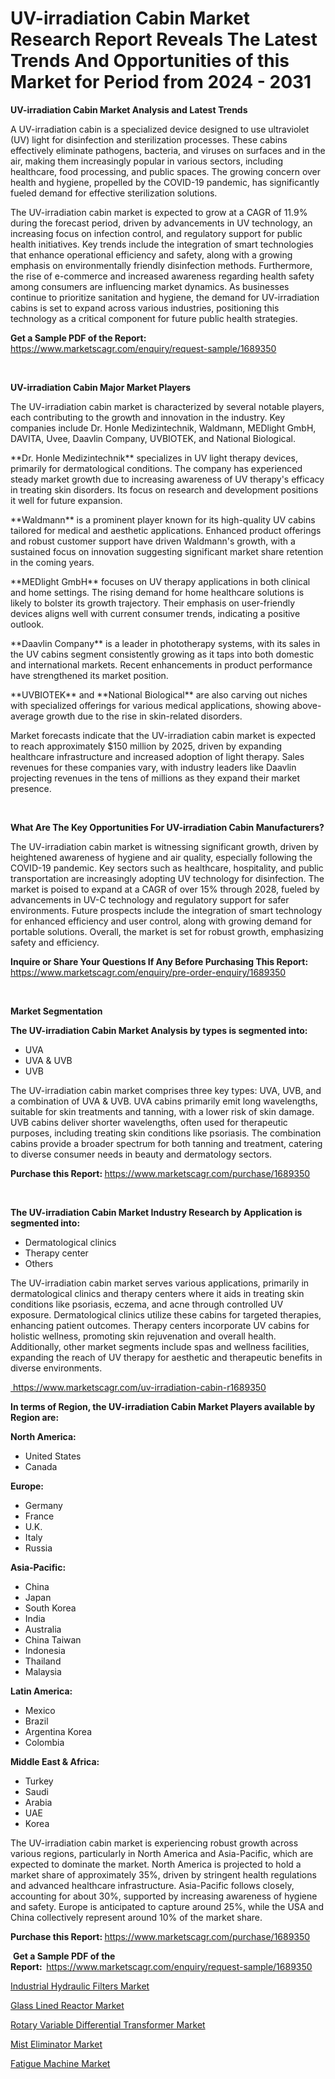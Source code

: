 <p><h1>UV-irradiation Cabin Market Research Report Reveals The Latest Trends And Opportunities of this Market for Period from 2024 - 2031</h1></p><p><strong>UV-irradiation Cabin Market Analysis and Latest Trends</strong></p>
<p><p>A UV-irradiation cabin is a specialized device designed to use ultraviolet (UV) light for disinfection and sterilization processes. These cabins effectively eliminate pathogens, bacteria, and viruses on surfaces and in the air, making them increasingly popular in various sectors, including healthcare, food processing, and public spaces. The growing concern over health and hygiene, propelled by the COVID-19 pandemic, has significantly fueled demand for effective sterilization solutions.</p><p>The UV-irradiation cabin market is expected to grow at a CAGR of 11.9% during the forecast period, driven by advancements in UV technology, an increasing focus on infection control, and regulatory support for public health initiatives. Key trends include the integration of smart technologies that enhance operational efficiency and safety, along with a growing emphasis on environmentally friendly disinfection methods. Furthermore, the rise of e-commerce and increased awareness regarding health safety among consumers are influencing market dynamics. As businesses continue to prioritize sanitation and hygiene, the demand for UV-irradiation cabins is set to expand across various industries, positioning this technology as a critical component for future public health strategies.</p></p>
<p><strong>Get a Sample PDF of the Report:&nbsp;</strong> <a href="https://www.marketscagr.com/enquiry/request-sample/1689350?utm_campaign=1529&utm_medium=2&utm_source=Github&utm_content=ia&utm_term=19102024&utm_id=uv-irradiation-cabin">https://www.marketscagr.com/enquiry/request-sample/1689350</a></p>
<p>&nbsp;</p>
<p><strong>UV-irradiation Cabin Major Market Players</strong></p>
<p><p>The UV-irradiation cabin market is characterized by several notable players, each contributing to the growth and innovation in the industry. Key companies include Dr. Honle Medizintechnik, Waldmann, MEDlight GmbH, DAVITA, Uvee, Daavlin Company, UVBIOTEK, and National Biological.</p><p>**Dr. Honle Medizintechnik** specializes in UV light therapy devices, primarily for dermatological conditions. The company has experienced steady market growth due to increasing awareness of UV therapy's efficacy in treating skin disorders. Its focus on research and development positions it well for future expansion.</p><p>**Waldmann** is a prominent player known for its high-quality UV cabins tailored for medical and aesthetic applications. Enhanced product offerings and robust customer support have driven Waldmann's growth, with a sustained focus on innovation suggesting significant market share retention in the coming years.</p><p>**MEDlight GmbH** focuses on UV therapy applications in both clinical and home settings. The rising demand for home healthcare solutions is likely to bolster its growth trajectory. Their emphasis on user-friendly devices aligns well with current consumer trends, indicating a positive outlook.</p><p>**Daavlin Company** is a leader in phototherapy systems, with its sales in the UV cabins segment consistently growing as it taps into both domestic and international markets. Recent enhancements in product performance have strengthened its market position.</p><p>**UVBIOTEK** and **National Biological** are also carving out niches with specialized offerings for various medical applications, showing above-average growth due to the rise in skin-related disorders.</p><p>Market forecasts indicate that the UV-irradiation cabin market is expected to reach approximately $150 million by 2025, driven by expanding healthcare infrastructure and increased adoption of light therapy. Sales revenues for these companies vary, with industry leaders like Daavlin projecting revenues in the tens of millions as they expand their market presence.</p></p>
<p>&nbsp;</p>
<p><strong>What Are The Key Opportunities For UV-irradiation Cabin Manufacturers?</strong></p>
<p><p>The UV-irradiation cabin market is witnessing significant growth, driven by heightened awareness of hygiene and air quality, especially following the COVID-19 pandemic. Key sectors such as healthcare, hospitality, and public transportation are increasingly adopting UV technology for disinfection. The market is poised to expand at a CAGR of over 15% through 2028, fueled by advancements in UV-C technology and regulatory support for safer environments. Future prospects include the integration of smart technology for enhanced efficiency and user control, along with growing demand for portable solutions. Overall, the market is set for robust growth, emphasizing safety and efficiency.</p></p>
<p><strong>Inquire or Share Your Questions If Any Before Purchasing This Report:</strong> <a href="https://www.marketscagr.com/enquiry/pre-order-enquiry/1689350?utm_campaign=1529&utm_medium=2&utm_source=Github&utm_content=ia&utm_term=19102024&utm_id=uv-irradiation-cabin">https://www.marketscagr.com/enquiry/pre-order-enquiry/1689350</a></p>
<p>&nbsp;</p>
<p><strong>Market Segmentation</strong></p>
<p><strong>The UV-irradiation Cabin Market Analysis by types is segmented into:</strong></p>
<p><ul><li>UVA</li><li>UVA & UVB</li><li>UVB</li></ul></p>
<p><p>The UV-irradiation cabin market comprises three key types: UVA, UVB, and a combination of UVA & UVB. UVA cabins primarily emit long wavelengths, suitable for skin treatments and tanning, with a lower risk of skin damage. UVB cabins deliver shorter wavelengths, often used for therapeutic purposes, including treating skin conditions like psoriasis. The combination cabins provide a broader spectrum for both tanning and treatment, catering to diverse consumer needs in beauty and dermatology sectors.</p></p>
<p><strong>Purchase this Report:&nbsp;</strong><a href="https://www.marketscagr.com/purchase/1689350?utm_campaign=1529&utm_medium=2&utm_source=Github&utm_content=ia&utm_term=19102024&utm_id=uv-irradiation-cabin">https://www.marketscagr.com/purchase/1689350</a></p>
<p>&nbsp;</p>
<p><strong>The UV-irradiation Cabin Market Industry Research by Application is segmented into:</strong></p>
<p><ul><li>Dermatological clinics</li><li>Therapy center</li><li>Others</li></ul></p>
<p><p>The UV-irradiation cabin market serves various applications, primarily in dermatological clinics and therapy centers where it aids in treating skin conditions like psoriasis, eczema, and acne through controlled UV exposure. Dermatological clinics utilize these cabins for targeted therapies, enhancing patient outcomes. Therapy centers incorporate UV cabins for holistic wellness, promoting skin rejuvenation and overall health. Additionally, other market segments include spas and wellness facilities, expanding the reach of UV therapy for aesthetic and therapeutic benefits in diverse environments.</p></p>
<p><a href="https://www.marketscagr.com/uv-irradiation-cabin-r1689350?utm_campaign=1529&utm_medium=2&utm_source=Github&utm_content=ia&utm_term=19102024&utm_id=uv-irradiation-cabin">&nbsp;https://www.marketscagr.com/uv-irradiation-cabin-r1689350</a></p>
<p><strong>In terms of Region, the UV-irradiation Cabin Market Players available by Region are:</strong></p>
<p>
    <p> <strong> North America: </strong>
        <ul>
            <li>United States</li>
            <li>Canada</li>
        </ul>
        </p> 
    <p> <strong> Europe: </strong>
        <ul>
            <li>Germany</li>
            <li>France</li>
            <li>U.K.</li>
            <li>Italy</li>
            <li>Russia</li>
        </ul>
        </p> 
    <p> <strong> Asia-Pacific: </strong>
        <ul>
            <li>China</li>
            <li>Japan</li>
            <li>South Korea</li>
            <li>India</li>
            <li>Australia</li>
            <li>China Taiwan</li>
            <li>Indonesia</li>
            <li>Thailand</li>
            <li>Malaysia</li>
        </ul>
        </p> 
    <p> <strong> Latin America: </strong>
        <ul>
            <li>Mexico</li>
            <li>Brazil</li>
            <li>Argentina Korea</li>
            <li>Colombia</li>
        </ul>
        </p> 
    <p> <strong> Middle East & Africa: </strong>
        <ul>
            <li>Turkey</li>
            <li>Saudi</li>
            <li>Arabia</li>
            <li>UAE</li>
            <li>Korea</li>
        </ul>
    </p>
    </p>
<p><p>The UV-irradiation cabin market is experiencing robust growth across various regions, particularly in North America and Asia-Pacific, which are expected to dominate the market. North America is projected to hold a market share of approximately 35%, driven by stringent health regulations and advanced healthcare infrastructure. Asia-Pacific follows closely, accounting for about 30%, supported by increasing awareness of hygiene and safety. Europe is anticipated to capture around 25%, while the USA and China collectively represent around 10% of the market share.</p></p>
<p><strong>Purchase this Report: </strong><a href="https://www.marketscagr.com/purchase/1689350?utm_campaign=1529&utm_medium=2&utm_source=Github&utm_content=ia&utm_term=19102024&utm_id=uv-irradiation-cabin">https://www.marketscagr.com/purchase/1689350</a></p>
<p>&nbsp;<strong>Get a Sample PDF of the Report:&nbsp;&nbsp;</strong><a href="https://www.marketscagr.com/enquiry/request-sample/1689350?utm_campaign=1529&utm_medium=2&utm_source=Github&utm_content=ia&utm_term=19102024&utm_id=uv-irradiation-cabin">https://www.marketscagr.com/enquiry/request-sample/1689350</a></p>
<p><strong></strong></p>
<p><p><a href="https://www.linkedin.com/pulse/industrial-hydraulic-filters-market-maturity-analysis-regional-eqpjf?utm_campaign=1529&utm_medium=2&utm_source=Github&utm_content=ia&utm_term=19102024&utm_id=uv-irradiation-cabin">Industrial Hydraulic Filters Market</a></p><p><a href="https://www.linkedin.com/pulse/glass-lined-reactor-revenue-growth-report-2024-2031-insightra-5qnlf?utm_campaign=1529&utm_medium=2&utm_source=Github&utm_content=ia&utm_term=19102024&utm_id=uv-irradiation-cabin">Glass Lined Reactor Market</a></p><p><a href="https://issuu.com/reportprime-2/docs/rotary-variable-differential-transformer-market-si?utm_campaign=1529&utm_medium=2&utm_source=Github&utm_content=ia&utm_term=19102024&utm_id=uv-irradiation-cabin">Rotary Variable Differential Transformer Market</a></p><p><a href="https://www.linkedin.com/pulse/mist-eliminator-market-outlook-complete-industry-analysis-2024-49l8f?utm_campaign=1529&utm_medium=2&utm_source=Github&utm_content=ia&utm_term=19102024&utm_id=uv-irradiation-cabin">Mist Eliminator Market</a></p><p><a href="https://www.linkedin.com/pulse/fatigue-machine-industry-analysis-report-market-size-share-competitive-nb2tf?utm_campaign=1529&utm_medium=2&utm_source=Github&utm_content=ia&utm_term=19102024&utm_id=uv-irradiation-cabin">Fatigue Machine Market</a></p></p>